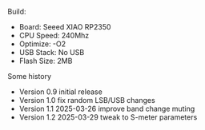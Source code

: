 Build:
 * Board: Seeed XIAO RP2350 
 * CPU Speed: 240Mhz
 * Optimize: -O2
 * USB Stack: No USB
 * Flash Size: 2MB

Some history
 * Version 0.9 initial release
 * Version 1.0 fix random LSB/USB changes
 * Version 1.1 2025-03-26 improve band change muting
 * Version 1.2 2025-03-29 tweak to S-meter parameters
